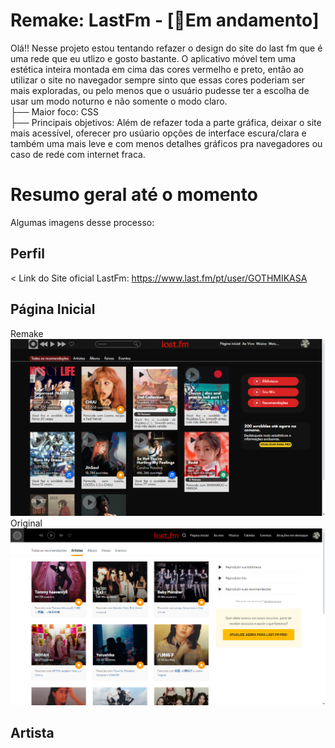 # Remake: LastFm - [🔴Em andamento]
  Olá!! Nesse projeto estou tentando refazer o design do site do last fm que é uma rede que eu utlizo e gosto bastante. O aplicativo móvel tem uma estética inteira montada em cima das cores vermelho e preto, então ao utilizar o site no navegador sempre sinto que essas cores poderiam ser mais exploradas, ou pelo menos que o usuário pudesse ter a escolha de usar um modo noturno e não somente o modo claro.  
  ├── Maior foco: CSS  
  ├── Principais objetivos: Além de refazer toda a parte gráfica, deixar o site mais acessível, oferecer pro usúario opções de interface escura/clara e também uma mais leve e com menos detalhes gráficos pra navegadores ou caso de rede com internet fraca.  

# Resumo geral até o momento
  Algumas imagens desse processo:
## Perfil
<
Link do Site oficial LastFm: https://www.last.fm/pt/user/GOTHMIKASA
## Página Inicial
Remake
<img src="screenshots/pg inicial.png">
Original
<img src="screenshots/pg inicial - original.png">
## Artista

